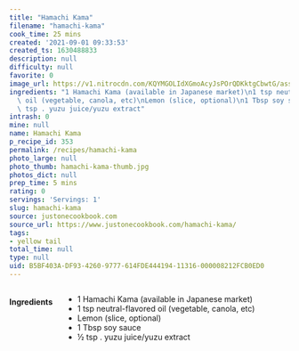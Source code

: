 ```yaml
---
title: "Hamachi Kama"
filename: "hamachi-kama"
cook_time: 25 mins
created: '2021-09-01 09:33:53'
created_ts: 1630488833
description: null
difficulty: null
favorite: 0
image_url: https://v1.nitrocdn.com/KQYMGOLIdXGmoAcyJsPOrQDKktgCbwtG/assets/static/optimized/rev-e80bad3/wp-content/uploads/2012/09/Hamachi-Kama.jpg
ingredients: "1 Hamachi Kama (available in Japanese market)\n1 tsp neutral-flavored\
  \ oil (vegetable, canola, etc)\nLemon (slice, optional)\n1 Tbsp soy sauce\n\xBD\
  \ tsp . yuzu juice/yuzu extract"
intrash: 0
mine: null
name: Hamachi Kama
p_recipe_id: 353
permalink: /recipes/hamachi-kama
photo_large: null
photo_thumb: hamachi-kama-thumb.jpg
photos_dict: null
prep_time: 5 mins
rating: 0
servings: 'Servings: 1'
slug: hamachi-kama
source: justonecookbook.com
source_url: https://www.justonecookbook.com/hamachi-kama/
tags:
- yellow tail
total_time: null
type: null
uid: B5BF403A-DF93-4260-9777-614FDE444194-11316-000008212FCB0ED0
---
```

<div class="columns large-7 small-12" id="writeup">	</div><!-- #writeup -->
</div><!-- #row-one -->
<div class="row" id="row-two">	<div class="columns large-4 small-12" id="ingredients"><h4>Ingredients</h4><div class="box box-ingredients content"><ul>
<li>1 Hamachi Kama (available in Japanese market)</li>
<li>1 tsp neutral-flavored oil (vegetable, canola, etc)</li>
<li>Lemon (slice, optional)</li>
<li>1 Tbsp soy sauce</li>
<li>½ tsp . yuzu juice/yuzu extract</li>
</ul>
</div>	</div>	<div class="columns large-6 small-12" id="directions">	</div>